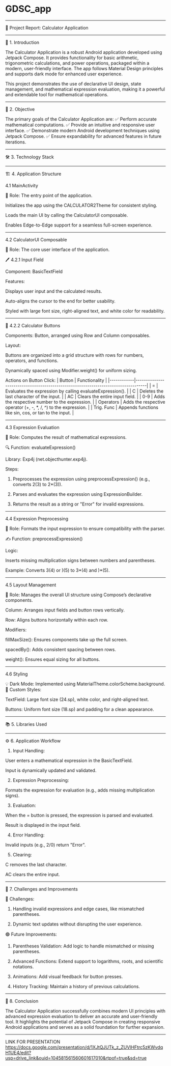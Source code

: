 # GDSC_app


---

📱 Project Report: Calculator Application


---

📝 1. Introduction

The Calculator Application is a robust Android application developed using Jetpack Compose. It provides functionality for basic arithmetic, trigonometric calculations, and power operations, packaged within a modern, user-friendly interface. The app follows Material Design principles and supports dark mode for enhanced user experience.

This project demonstrates the use of declarative UI design, state management, and mathematical expression evaluation, making it a powerful and extendable tool for mathematical operations.


---

🎯 2. Objective

The primary goals of the Calculator Application are:
✅ Perform accurate mathematical computations.
✅ Provide an intuitive and responsive user interface.
✅ Demonstrate modern Android development techniques using Jetpack Compose.
✅ Ensure expandability for advanced features in future iterations.


---

🛠️ 3. Technology Stack


---

🏗️ 4. Application Structure

4.1 MainActivity

📌 Role: The entry point of the application.

Initializes the app using the CALCULATOR2Theme for consistent styling.

Loads the main UI by calling the CalculatorUI composable.

Enables Edge-to-Edge support for a seamless full-screen experience.



---

4.2 CalculatorUI Composable

📌 Role: The core user interface of the application.

🖊️ 4.2.1 Input Field

Component: BasicTextField

Features:

Displays user input and the calculated results.

Auto-aligns the cursor to the end for better usability.

Styled with large font size, right-aligned text, and white color for readability.




---

🔢 4.2.2 Calculator Buttons

Components: Button, arranged using Row and Column composables.

Layout:

Buttons are organized into a grid structure with rows for numbers, operators, and functions.

Dynamically spaced using Modifier.weight() for uniform sizing.


Actions on Button Click: | Button | Functionality                                                                 | |------------|-----------------------------------------------------------------------------------| | =        | Evaluates the expression by calling evaluateExpression().                      | | C        | Deletes the last character of the input.                                         | | AC       | Clears the entire input field.                                                   | | 0-9      | Adds the respective number to the expression.                                    | | Operators  | Adds the respective operator (+, -, *, /, ^) to the expression.        | | Trig. Func | Appends functions like sin, cos, or tan to the input.                      |



---

4.3 Expression Evaluation

📌 Role: Computes the result of mathematical expressions.

🔍 Function: evaluateExpression()

Library: Exp4j (net.objecthunter.exp4j).

Steps:

1. Preprocesses the expression using preprocessExpression() (e.g., converts 2(3) to 2*(3)).


2. Parses and evaluates the expression using ExpressionBuilder.


3. Returns the result as a string or "Error" for invalid expressions.





---

4.4 Expression Preprocessing

📌 Role: Formats the input expression to ensure compatibility with the parser.

✍️ Function: preprocessExpression()

Logic:

Inserts missing multiplication signs between numbers and parentheses.

Example: Converts 3(4) or )(5) to 3*(4) and )*(5).




---

4.5 Layout Management

📌 Role: Manages the overall UI structure using Compose’s declarative components.

Column: Arranges input fields and button rows vertically.

Row: Aligns buttons horizontally within each row.

Modifiers:

fillMaxSize(): Ensures components take up the full screen.

spacedBy(): Adds consistent spacing between rows.

weight(): Ensures equal sizing for all buttons.




---

4.6 Styling

💡 Dark Mode: Implemented using MaterialTheme.colorScheme.background.
🎨 Custom Styles:

TextField: Large font size (24.sp), white color, and right-aligned text.

Buttons: Uniform font size (18.sp) and padding for a clean appearance.



---

📚 5. Libraries Used


---

⚙️ 6. Application Workflow

1. Input Handling:

User enters a mathematical expression in the BasicTextField.

Input is dynamically updated and validated.



2. Expression Preprocessing:

Formats the expression for evaluation (e.g., adds missing multiplication signs).



3. Evaluation:

When the = button is pressed, the expression is parsed and evaluated.

Result is displayed in the input field.



4. Error Handling:

Invalid inputs (e.g., 2/0) return "Error".



5. Clearing:

C removes the last character.

AC clears the entire input.





---

🧩 7. Challenges and Improvements

🔴 Challenges:

1. Handling invalid expressions and edge cases, like mismatched parentheses.


2. Dynamic text updates without disrupting the user experience.



🟢 Future Improvements:

1. Parentheses Validation: Add logic to handle mismatched or missing parentheses.


2. Advanced Functions: Extend support to logarithms, roots, and scientific notations.


3. Animations: Add visual feedback for button presses.


4. History Tracking: Maintain a history of previous calculations.




---

🏁 8. Conclusion

The Calculator Application successfully combines modern UI principles with advanced expression evaluation to deliver an accurate and user-friendly tool. It highlights the potential of Jetpack Compose in creating responsive Android applications and serves as a solid foundation for further expansion.


---
LINK FOR PRESENTATION 
https://docs.google.com/presentation/d/1XJtQJUTk_z_ZUVlHFtrc5zKWvdqH1UE4/edit?usp=drive_link&ouid=104581561560601617010&rtpof=true&sd=true
